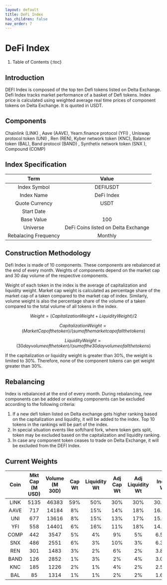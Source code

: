 ```yaml
---
layout: default
title: DeFi Index
has_children: false
nav_order: 7
---
```


# DeFi Index

1. Table of Contents
{:toc}

## Introduction
DEFI Index is composed of the top ten Defi tokens listed on Delta Exchange. Defi Index tracks market performance of a basket of Defi tokens. Index price is calculated using weighted average real time prices of component tokens on Delta Exchange. It is quoted in USDT.

## Components

Chainlink (LINK) , Aave (AAVE), Yearn.finance protocol (YFI) , Uniswap protocol token (UNI) , Ren (REN), Kyber network token (KNC), Balancer token (BAL), Band protocol (BAND) , Synthetix network token (SNX ), Compound (COMP)

## Index Specification


| Term | Value	| 
|:---------:| :------------:| 
|    Index Symbol |     DEFIUSDT  |     
|    Index Name   	|   DeFi Index   |       
|    Quote Currency   	|     USDT          |  
|   Start Date   	|        | 
|   Base Value   	|     100         | 
| Universe | DeFi Coins listed on Delta Exchange |
| Rebalacing Frequency | Monthly |


## Construction Methodology

Defi Index is made of 10 components. These components are rebalanced at the end of every month. Weights of components depend on the market cap and 30 day volume of the respective components.

Weight of each token in the index is the average of capitalization and liquidity weight. Market cap weight is calculated as percentage share of the market cap of a taken compared to the market cap of index. Similarly, volume weight is also the percentage share of the volume of a taken compared to the total volume of all tokens in the index.

$$Weight = ( Capitalization Weight + Liquidity Weight)/2$$

$$Capitalization Weight = (Market Cap of the token)/ (sum of the market cap of all the tokens)$$

$$Liquidity Weight = (30 day volume of the token)/ (sum of the 30 day volume of all the tokens)$$

If the capitalization or liquidity weight is greater than 30%, the weight is limited to 30%. Therefore, none of the component tokens can get weight greater than 30%.

## Rebalancing

Index is rebalanced at the end of every month. During rebalancing, new components can be added or existing components can be excluded according to the following criteria:

1. If a new defi token listed on Delta exchange gets higher ranking based on the capitalization and liquidity, it will be added to the index. Top 10 tokens in the rankings will be part of the index.
2. In special situation events like soft/hard fork, where token gets split, token may be excluded based on the capitalization and liquidity ranking.
3. In case any component token ceases to trade on Delta Exchange, it will be excluded from the DEFI Index.

## Current Weights


| Coin | Mkt Cap (M USD) | Volume (M 30D) | Cap Wt | Liquidity Wt | Adj Cap Wt | Adj Liquidity Wt | Index Wt |
|:----:| :--------------:| :-------------:| :----: | :----------: | :--------: | :--------------: | :------: | 
| LINK | 5135 | 46383 | 59% | 50% | 30% | 30% | 30.00% |     
| AAVE | 717 | 14184 | 8% | 15% | 14% | 18% | 16.01%   |
| UNI  | 677 | 13616 | 8% | 15% | 13% | 17% | 15.26%   |
| YFI  | 558 | 14401 | 6% | 16% | 11% | 18% | 14.59%   |
| COMP | 442 | 3547  | 5% | 4%  | 9%  | 5%	| 6.58%    |
| SNX  | 486 | 2551  | 6% | 3%  | 10% | 3%  | 6.37%    |
| REN  | 301 | 1483	 | 3% | 2%  | 6%  | 2%  | 3.89%    |
| BAND | 126 | 2852  | 1% | 3%  | 2%  | 4%  | 3.04%    |
| KNC  | 185 | 1226  | 2% | 1%  | 4%  | 2%  | 2.59%    |
| BAL  | 85  | 1314  | 1% | 1%  | 2%  | 2%  | 1.67%    |

